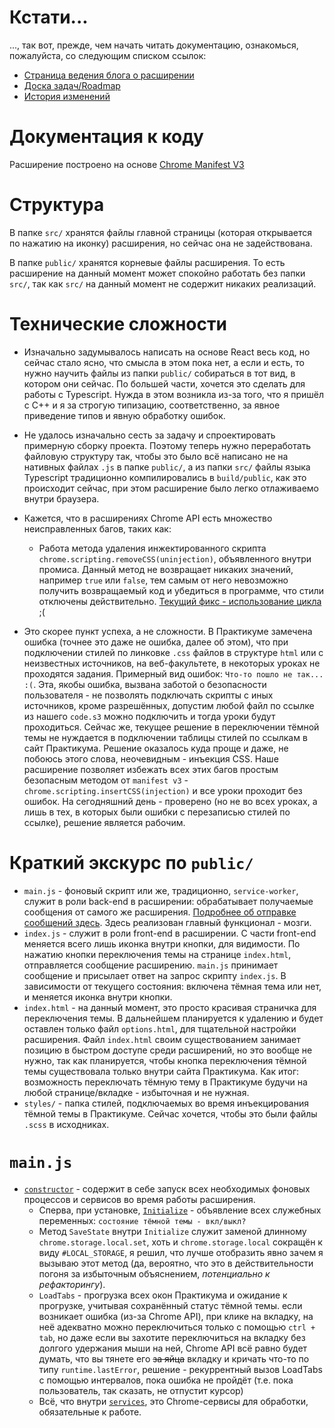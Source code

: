 # Кстати...
..., так вот, прежде, чем начать читать документацию, ознакомься, пожалуйста, со следующим списком ссылок:
- [Страница ведения блога о расширении](https://www.notion.so/praktikum/Practicum-Insider-002958753155467d965f3ef65d647cb1)
- [Доска задач/Roadmap](https://www.notion.so/praktikum/748f7a3f9d3148538f7935ca2b16a8d9?v=137c4e4959a948f6b1165f5f3df36225)
- [История изменений](https://www.notion.so/praktikum/7c1206ff201d438499d0613c42d0c943)

# Документация к коду
Расширение построено на основе [Chrome Manifest V3](https://developer.chrome.com/docs/extensions/mv3/intro/)

# Структура
В папке `src/` хранятся файлы главной страницы (которая открывается по нажатию на иконку) расширения, но сейчас она не задействована.

В папке `public/` хранятся корневые файлы расширения. То есть расширение на данный момент может спокойно работать без папки `src/`, так как `src/` на данный момент не содержит никаких реализаций.

# Технические сложности
- Изначально задумывалось написать на основе React весь код, но сейчас стало ясно, что смысла в этом пока нет, а если и есть, то нужно научить файлы из папки `public/` собираться в тот вид, в котором они сейчас. По большей части, хочется это сделать для работы с Typescript. Нужда в этом возникла из-за того, что я пришёл с C++ и я за строгую типизацию, соответственно, за явное приведение типов и явную обработку ошибок.

- Не удалось изначально сесть за задачу и спроектировать примерную сборку проекта. Поэтому теперь нужно переработать файловую структуру так, чтобы это было всё написано не на нативных файлах `.js` в папке `public/`, а из папки `src/` файлы языка Typescript традиционно компилировались в `build/public`, как это происходит сейчас, при этом расширение было легко отлаживаемо внутри браузера.

- Кажется, что в расширениях Chrome API есть множество неисправленных багов, таких как:
    - Работа метода удаления инжектированного скрипта `chrome.scripting.removeCSS(uninjection)`, объявленного внутри промиса. Данный метод не возвращает никаких значений, например `true` или `false`, тем самым от него невозможно получить возвращаемый код и убедиться в программе, что стили отключены действительно. [Текущий фикс - использование цикла](https://gitlab.com/kolyandev/practicum-insider/-/blob/master/public/main.js#L39) ;(

- Это скорее пункт успеха, а не сложности. В Практикуме замечена ошибка (точнее это даже не ошибка, далее об этом), что при подключении стилей по линковке `.css` файлов в структуре `html` или с неизвестных источников, на веб-факультете, в некоторых уроках не проходятся задания. Примерный вид ошибок: `Что-то пошло не так... :(`. Эта, якобы ошибка, вызвана заботой о безопасности пользователя - не позволять подключать скрипты с иных источников, кроме разрешённых, допустим любой файл по ссылке из нашего `code.s3` можно подключить и тогда уроки будут проходиться. Сейчас же, текущее решение в переключении тёмной темы не нуждается в подключении таблицы стилей по ссылкам в сайт Практикума. Решение оказалось куда проще и даже, не побоюсь этого слова, неочевидным - инъекция CSS. Наше расширение позволяет избежать всех этих багов простым безопасным методом от `manifest v3` - `chrome.scripting.insertCSS(injection)` и все уроки проходит без ошибок. На сегодняшний день - проверено (но не во всех уроках, а лишь в тех, в которых были ошибки с перезаписью стилей по ссылке), решение является рабочим.

# Краткий экскурс по `public/`
- `main.js` - фоновый скрипт или же, традиционно, `service-worker`, служит в роли back-end в расширении: обрабатывает получаемые сообщения от самого же расширения. [Подробнее об отправке сообщений здесь](https://developer.chrome.com/docs/extensions/reference/runtime/). Здесь реализован главный функционал - мозги.
- `index.js` - служит в роли front-end в расширении. С части front-end меняется всего лишь иконка внутри кнопки, для видимости. По нажатию кнопки переключения темы на странице `index.html`, отправляется сообщение расширению. `main.js` принимает сообщение и присылает ответ на запрос скрипту `index.js`. В зависимости от текущего состояния: включена тёмная тема или нет, и меняется иконка внутри кнопки.
- `index.html` - на данный момент, это просто красивая страничка для переключения темы. В дальнейшем планируется к удалению и будет оставлен только файл `options.html`, для тщательной настройки расширения. Файл `index.html` своим существованием занимает позицию в быстром доступе среди расширений, но это вообще не нужно, так как планируется, чтобы кнопка переключения тёмной темы существовала только внутри сайта Практикума. Как итог: возможность переключать тёмную тему в Практикуме будучи на любой странице/вкладке - избыточная и не нужная.
- `styles/` - папка стилей, подключаемых во время инъекцирования тёмной темы в Практикуме. Сейчас хочется, чтобы это были файлы `.scss` в исходниках.

# `main.js`
- [`constructor`](https://gitlab.com/kolyandev/practicum-insider/-/blob/master/public/main.js#L156) - содержит в себе запуск всех необходимых фоновых процессов и сервисов во время работы расширения.
    - Сперва, при установке, [`Initialize`](https://gitlab.com/kolyandev/practicum-insider/-/blob/master/public/main.js#L158) - объявление всех служебных переменных: `состояние тёмной темы - вкл/выкл?`
    - Метод `SaveState` внутри `Initialize` служит заменой длинному `chrome.storage.local.set`, хоть и `chrome.storage.local` сокращён к виду `#LOCAL_STORAGE`, я решил, что лучше отобразить явно зачем я вызываю этот метод (да, вероятно, что это в действительности погоня за избыточным объяснением, _потенциально к рефакторингу_).
    - `LoadTabs` - прогрузка всех окон Практикума и ожидание к прогрузке, учитывая сохранённый статус тёмной темы. если возникает ошибка (из-за Chrome API), при клике на вкладку, на неё адекватно можно переключиться только с помощью `ctrl + tab`, но даже если вы захотите переключиться на вкладку без долгого удержания мыши на ней, Chrome API всё равно будет думать, что вы тянете его ~~за яйца~~ вкладку и кричать что-то по типу `runtime.lastError`, решение - рекуррентный вызов LoadTabs с помощью интервалов, пока ошибка не пройдёт (т.е. пока пользователь, так сказать, не отпустит курсор)
    - Всё, что внутри [`services`](#IsFirstLoadingIteration), это Chrome-сервисы для обработки, обязательные к работе.









